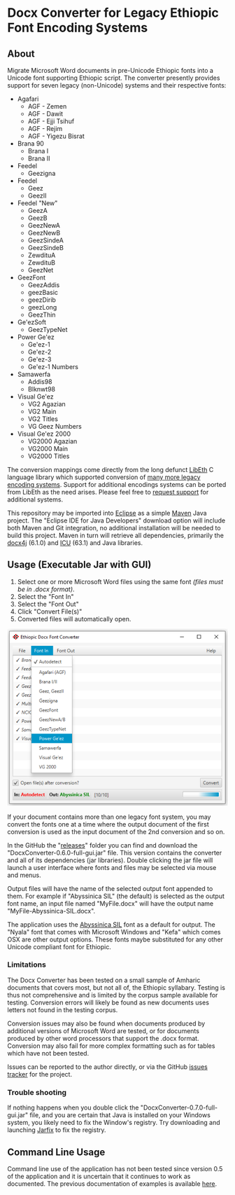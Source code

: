 # Docx Converter for Legacy Ethiopic Font Encoding Systems


## About

Migrate Microsoft Word documents in pre-Unicode Ethiopic fonts into a Unicode font supporting Ethiopic script.
The converter presently provides support for seven legacy (non-Unicode) systems and their respective fonts:

 * Agafari
   * AGF - Zemen
   * AGF - Dawit
   * AGF - Ejji Tsihuf
   * AGF - Rejim
   * AGF - Yigezu Bisrat
 * Brana 90 
   * Brana I
   * Brana II
 * Feedel
   * Geezigna
 * Feedel
   * Geez
   * GeezII
 * Feedel "New"
   * GeezA
   * GeezB
   * GeezNewA
   * GeezNewB
   * GeezSindeA
   * GeezSindeB
   * ZewdituA
   * ZewdituB
   * GeezNet
 * GeezFont
   * GeezAddis
   * geezBasic
   * geezDirib
   * geezLong
   * GeezThin
 * Ge'ezSoft
   * GeezTypeNet
 * Power Ge'ez
   * Ge'ez-1
   * Ge'ez-2
   * Ge'ez-3
   * Ge'ez-1 Numbers
 * Samawerfa
   * Addis98
   * Blknwt98
 * Visual Ge'ez 
   * VG2 Agazian
   * VG2 Main
   * VG2 Titles
   * VG Geez Numbers
 * Visual Ge'ez 2000
   * VG2000 Agazian
   * VG2000 Main
   * VG2000 Titles

The conversion mappings come directly from the long defunct [LibEth](http://libeth.sourceforge.net) C language library which
supported conversion of [many more legacy encoding systems](http://libeth.sourceforge.net/CharacterSets.html).  Support for additional
encodings systems can be ported from LibEth as the need arises. 
Please feel free to [request support](https://github.com/geezorg/DocxConverter/issues) for additional systems.

This repository may be imported into [Eclipse](http://www.eclipse.org) as a simple [Maven](https://maven.apache.org/) Java project.
The "Eclipse IDE for Java Developers" download option will include both Maven and Git integration, no additional installation will
be needed to build this project.  Maven in turn will retrieve all dependencies, primarily the [docx4j](https://www.docx4java.org/)
(6.1.0) and [ICU](http://site.icu-project.org/) (63.1) and Java libraries.


## Usage (Executable Jar with GUI)

1. Select one or more Microsoft Word files using the same font *(files must be in .docx format)*.
2. Select the "Font In"
3. Select the "Font Out"
4. Click "Convert File(s)"
5. Converted files will automatically open.

![v0.7 Screenshot](doc/gui-screenshot-v0.7.png)

If your document contains more than one legacy font system, you may convert the fonts one at a time where
the output document of the first conversion is used as the input document of the 2nd conversion and so on.


In the GitHub the "[releases](https://github.com/geezorg/DocxConverter/releases/)" folder you can find and download the
"DocxConverter-0.6.0-full-gui.jar" file. This version contains the converter and all of its dependencies (jar libraries).
Double clicking the jar file will launch a user interface where fonts and files may be selected via mouse and menus.

Output files will have the name of the selected output font appended to them.  For example
if "Abyssinica SIL" (the default) is selected as the output font name, an input file named
"MyFile.docx" will have the output name "MyFile-Abyssinica-SIL.docx".

The application uses the [Abyssinica SIL](http://software.sil.org/abyssinica/download/) font as a default for output.
The "Nyala" font that comes with Microsoft Windows and "Kefa" which comes OSX are other output options.  These
fonts maybe substituted for any other Unicode compliant font for Ethiopic.


### Limitations

The Docx Converter has been tested on a small sample of Amharic documents that covers most, but not all of, the
Ethiopic syllabary.  Testing is thus not comprehensive and is limited by the corpus sample available for testing.
Conversion errors will likely be found as new documents uses letters not found in the testing corpus.

Conversion issues may also be found when documents produced by additional versions of Microsoft Word are tested,
or for documents produced by other word processors that support the .docx format.  Conversion may also fail for
more complex formatting such as for tables which have not been tested.

Issues can be reported to the author directly, or via the GitHub [issues tracker](https://github.com/geezorg/DocxConverter/issues)
for the project.

### Trouble shooting

If nothing happens when you double click the "DocxConverter-0.7.0-full-gui.jar" file, and you are certain that
Java is installed on your Windows system, you likely need to fix the Window's registry.  Try downloading and launching
[Jarfix](https://johann.loefflmann.net/en/software/jarfix/) to fix the registry.



## Command Line Usage

Command line use of the application has not been tested since version 0.5 of the application and it is uncertain that it continues
to work as documented.  The previous documentation of examples is available [here](doc/CommandLine.md).
